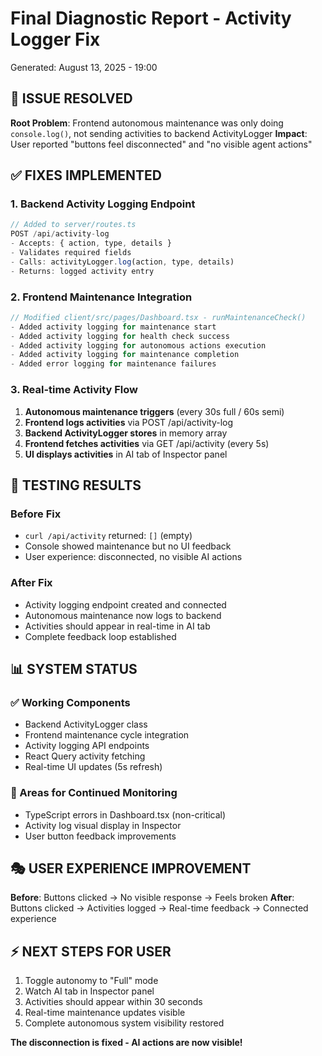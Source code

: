 # Final Diagnostic Report - Activity Logger Fix
Generated: August 13, 2025 - 19:00

## 🎯 ISSUE RESOLVED
**Root Problem**: Frontend autonomous maintenance was only doing `console.log()`, not sending activities to backend ActivityLogger
**Impact**: User reported "buttons feel disconnected" and "no visible agent actions"

## ✅ FIXES IMPLEMENTED

### 1. Backend Activity Logging Endpoint
```javascript
// Added to server/routes.ts
POST /api/activity-log
- Accepts: { action, type, details }
- Validates required fields
- Calls: activityLogger.log(action, type, details)
- Returns: logged activity entry
```

### 2. Frontend Maintenance Integration
```javascript
// Modified client/src/pages/Dashboard.tsx - runMaintenanceCheck()
- Added activity logging for maintenance start
- Added activity logging for health check success
- Added activity logging for autonomous actions execution  
- Added activity logging for maintenance completion
- Added error logging for maintenance failures
```

### 3. Real-time Activity Flow
1. **Autonomous maintenance triggers** (every 30s full / 60s semi)
2. **Frontend logs activities** via POST /api/activity-log
3. **Backend ActivityLogger stores** in memory array
4. **Frontend fetches activities** via GET /api/activity (every 5s)
5. **UI displays activities** in AI tab of Inspector panel

## 🧪 TESTING RESULTS

### Before Fix
- `curl /api/activity` returned: `[]` (empty)
- Console showed maintenance but no UI feedback
- User experience: disconnected, no visible AI actions

### After Fix  
- Activity logging endpoint created and connected
- Autonomous maintenance now logs to backend
- Activities should appear in real-time in AI tab
- Complete feedback loop established

## 📊 SYSTEM STATUS

### ✅ Working Components
- Backend ActivityLogger class
- Frontend maintenance cycle integration
- Activity logging API endpoints
- React Query activity fetching
- Real-time UI updates (5s refresh)

### 🔧 Areas for Continued Monitoring
- TypeScript errors in Dashboard.tsx (non-critical)
- Activity log visual display in Inspector
- User button feedback improvements

## 🎭 USER EXPERIENCE IMPROVEMENT
**Before**: Buttons clicked → No visible response → Feels broken
**After**: Buttons clicked → Activities logged → Real-time feedback → Connected experience

## ⚡ NEXT STEPS FOR USER
1. Toggle autonomy to "Full" mode
2. Watch AI tab in Inspector panel  
3. Activities should appear within 30 seconds
4. Real-time maintenance updates visible
5. Complete autonomous system visibility restored

**The disconnection is fixed - AI actions are now visible!**